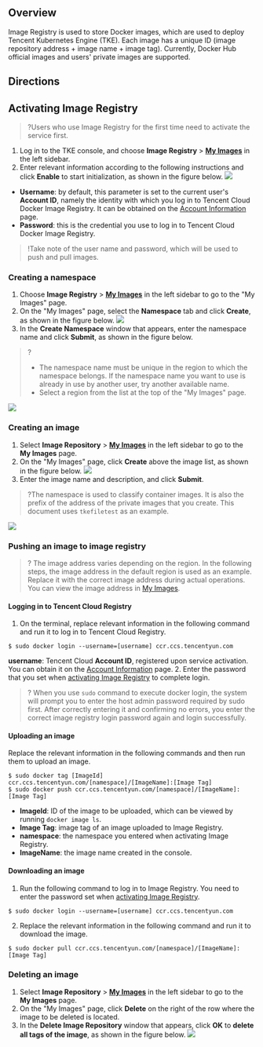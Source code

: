 ## Overview
Image Registry is used to store Docker images, which are used to deploy Tencent Kubernetes Engine (TKE). Each image has a unique ID (image repository address + image name + image tag). Currently, Docker Hub official images and users' private images are supported.

## Directions

<span id="create"></span>

## Activating Image Registry

>?Users who use Image Registry for the first time need to activate the service first.
>
1. Log in to the TKE console, and choose **Image Registry** > **[My Images](https://console.cloud.tencent.com/tke2/registry/user/self)** in the left sidebar.
2. <span id="openDocker"></span>Enter relevant information according to the following instructions and click **Enable** to start initialization, as shown in the figure below.
![](https://main.qcloudimg.com/raw/1edfed553fce284d1f66e356494ae78c.png)
 - **Username**: by default, this parameter is set to the current user's **Account ID**, namely the identity with which you log in to Tencent Cloud Docker Image Registry. It can be obtained on the [Account Information](https://console.cloud.tencent.com/developer) page.
 - **Password**: this is the credential you use to log in to Tencent Cloud Docker Image Registry.
 >!Take note of the user name and password, which will be used to push and pull images.

### Creating a namespace
1. Choose **Image Registry** > **[My Images](https://console.cloud.tencent.com/tke2/registry/user/self)** in the left sidebar to go to the "My Images" page.
2. On the "My Images" page, select the **Namespace** tab and click **Create**, as shown in the figure below.
![](https://main.qcloudimg.com/raw/399d9b928672a49d8fa8d271e52a74cd.png)
3. In the **Create Namespace** window that appears, enter the namespace name and click **Submit**, as shown in the figure below.
>?
>- The namespace name must be unique in the region to which the namespace belongs. If the namespace name you want to use is already in use by another user, try another available name.
>- Select a region from the list at the top of the "My Images" page.
>
![](https://main.qcloudimg.com/raw/32391c367d9886afff6a3ccc9df7c458.png)


### Creating an image
1. Select **Image Repository** > **[My Images](https://console.cloud.tencent.com/tke2/registry/user/self)** in the left sidebar to go to the **My Images** page.
2. On the "My Images" page, click **Create** above the image list, as shown in the figure below.
![](https://main.qcloudimg.com/raw/83f0f563e27161b21d59cba2bc9ebdd5.png)
3. Enter the image name and description, and click **Submit**.
>?The namespace is used to classify container images. It is also the prefix of the address of the private images that you create. This document uses `tkefiletest` as an example.
>
![](https://main.qcloudimg.com/raw/53e12180c089f48728d4b1cb32552dd2.png)

### Pushing an image to image registry
>? The image address varies depending on the region. In the following steps, the image address in the default region is used as an example. Replace it with the correct image address during actual operations. You can view the image address in [My Images](https://console.cloud.tencent.com/tke2/registry/user/self?rid=1).
>
#### Logging in to Tencent Cloud Registry
1. On the terminal, replace relevant information in the following command and run it to log in to Tencent Cloud Registry.
```
$ sudo docker login --username=[username] ccr.ccs.tencentyun.com
```
**username**: Tencent Cloud **Account ID**, registered upon service activation. You can obtain it on the [Account Information](https://console.cloud.tencent.com/developer) page.
2. Enter the password that you set when [activating Image Registry](#create) to complete login.
>? When you use `sudo` command to execute docker login, the system will prompt you to enter the host admin password required by sudo first. After correctly entering it and confirming no errors, you enter the correct image registry login password again and login successfully.


#### Uploading an image
Replace the relevant information in the following commands and then run them to upload an image.
```
$ sudo docker tag [ImageId] ccr.ccs.tencentyun.com/[namespace]/[ImageName]:[Image Tag]
$ sudo docker push ccr.ccs.tencentyun.com/[namespace]/[ImageName]:[Image Tag]
```
- **ImageId**: ID of the image to be uploaded, which can be viewed by running `docker image ls`.
- **Image Tag**: image tag of an image uploaded to Image Registry.
- **namespace**: the namespace you entered when activating Image Registry.
- **ImageName**: the image name created in the console.


#### Downloading an image
1. Run the following command to log in to Image Registry. You need to enter the password set when [activating Image Registry](#create).
```
$ sudo docker login --username=[username] ccr.ccs.tencentyun.com
```
2. Replace the relevant information in the following command and run it to download the image.
```
$ sudo docker pull ccr.ccs.tencentyun.com/[namespace]/[ImageName]:[Image Tag]
```

### Deleting an image
1. Select **Image Repository** > **[My Images](https://console.cloud.tencent.com/tke2/registry/user/self)** in the left sidebar to go to the **My Images** page.
2. On the "My Images" page, click **Delete** on the right of the row where the image to be deleted is located.
3. In the **Delete Image Repository** window that appears, click **OK** to **delete all tags of the image**, as shown in the figure below.
![](https://main.qcloudimg.com/raw/f44b2b1cf102bea6da97d11f85718f97.png)

